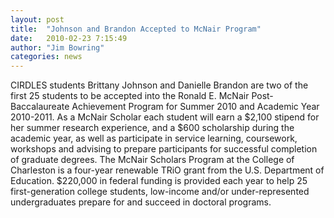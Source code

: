 ```yaml
---
layout: post
title:  "Johnson and Brandon Accepted to McNair Program"
date:   2010-02-23 7:15:49
author: "Jim Bowring"
categories: news
---
```


CIRDLES students Brittany Johnson and Danielle Brandon are two of the first 25 students to be accepted into the Ronald E. McNair Post-Baccalaureate Achievement Program for Summer 2010 and Academic Year 2010-2011. As a McNair Scholar each student will earn a $2,100 stipend for her summer research experience, and a $600 scholarship during the academic year, as well as participate in service learning, coursework, workshops and advising to prepare participants for successful completion of graduate degrees. The McNair Scholars Program at the College of Charleston is a four-year renewable TRiO grant from the U.S. Department of Education. $220,000 in federal funding is provided each year to help 25 first-generation college students, low-income and/or under-represented undergraduates prepare for and succeed in doctoral programs.